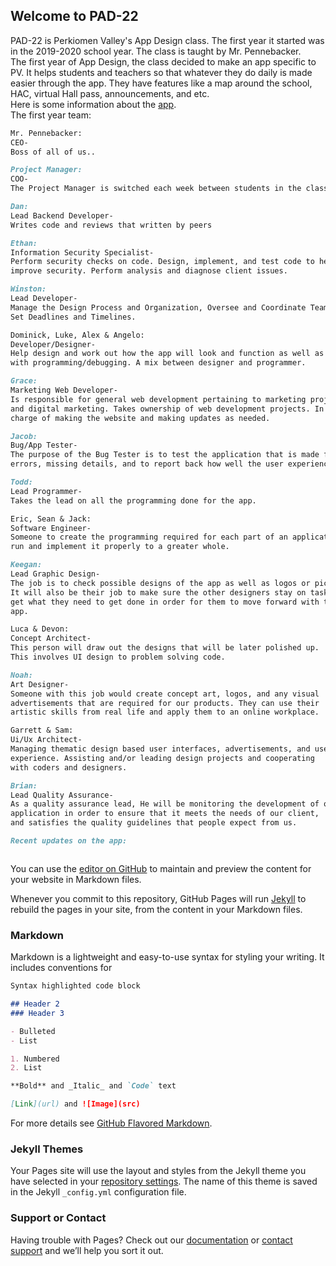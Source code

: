 ## Welcome to PAD-22
PAD-22 is Perkiomen Valley's App Design class. The first year it started was in the 2019-2020 school year. The class is taught by Mr. Pennebacker. 
<br/>
The first year of App Design, the class decided to make an app specific to PV. It helps students and teachers so that whatever they do daily is made easier through the app. They have features like a map around the school, HAC, virtual Hall pass, announcements, and etc.
<br/>
Here is some information about the [app](pvapp.md).
<br/>
The first year team:
<br/>
```markdown
Mr. Pennebacker:
CEO-
Boss of all of us..
```
```markdown
Project Manager:
COO-
The Project Manager is switched each week between students in the class.
```
```markdown
Dan:
Lead Backend Developer-
Writes code and reviews that written by peers
```
```markdown
Ethan:
Information Security Specialist-
Perform security checks on code. Design, implement, and test code to help
improve security. Perform analysis and diagnose client issues.
```
```markdown
Winston:
Lead Developer-
Manage the Design Process and Organization, Oversee and Coordinate Teams,
Set Deadlines and Timelines.
```
```markdown
Dominick, Luke, Alex & Angelo:
Developer/Designer-
Help design and work out how the app will look and function as well as help 
with programming/debugging. A mix between designer and programmer.
```
```markdown
Grace:
Marketing Web Developer- 
Is responsible for general web development pertaining to marketing projects 
and digital marketing. Takes ownership of web development projects. In 
charge of making the website and making updates as needed.
```
```markdown
Jacob:
Bug/App Tester-
The purpose of the Bug Tester is to test the application that is made for any 
errors, missing details, and to report back how well the user experience is.
```
```markdown
Todd:
Lead Programmer-
Takes the lead on all the programming done for the app.
```
```markdown
Eric, Sean & Jack:
Software Engineer-
Someone to create the programming required for each part of an application to 
run and implement it properly to a greater whole.
```
```markdown
Keegan:
Lead Graphic Design-
The job is to check possible designs of the app as well as logos or pictures.
It will also be their job to make sure the other designers stay on task and
get what they need to get done in order for them to move forward with the
app.
```
```markdown
Luca & Devon:
Concept Architect-
This person will draw out the designs that will be later polished up. 
This involves UI design to problem solving code.
```
```markdown
Noah:
Art Designer-
Someone with this job would create concept art, logos, and any visual 
advertisements that are required for our products. They can use their 
artistic skills from real life and apply them to an online workplace.
```
```markdown
Garrett & Sam:
Ui/Ux Architect-
Managing thematic design based user interfaces, advertisements, and user 
experience. Assisting and/or leading design projects and cooperating 
with coders and designers.
```
```markdown
Brian:
Lead Quality Assurance-
As a quality assurance lead, He will be monitoring the development of our 
application in order to ensure that it meets the needs of our client, 
and satisfies the quality guidelines that people expect from us.
```


```markdown
Recent updates on the app:



```





























You can use the [editor on GitHub](https://github.com/jblasek/Pad22/edit/master/index.md) to maintain and preview the content for your website in Markdown files.

Whenever you commit to this repository, GitHub Pages will run [Jekyll](https://jekyllrb.com/) to rebuild the pages in your site, from the content in your Markdown files.

### Markdown

Markdown is a lightweight and easy-to-use syntax for styling your writing. It includes conventions for

```markdown
Syntax highlighted code block

## Header 2
### Header 3

- Bulleted
- List

1. Numbered
2. List

**Bold** and _Italic_ and `Code` text

[Link](url) and ![Image](src)
```

For more details see [GitHub Flavored Markdown](https://guides.github.com/features/mastering-markdown/).

### Jekyll Themes

Your Pages site will use the layout and styles from the Jekyll theme you have selected in your [repository settings](https://github.com/jblasek/Pad22/settings). The name of this theme is saved in the Jekyll `_config.yml` configuration file.

### Support or Contact

Having trouble with Pages? Check out our [documentation](https://help.github.com/categories/github-pages-basics/) or [contact support](https://github.com/contact) and we’ll help you sort it out.
